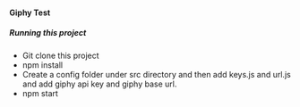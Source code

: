 #### Giphy Test

##### Running this project
- Git clone this project
- npm install
- Create a config folder under src directory and then add keys.js and url.js and add giphy api key and giphy base url.
- npm start


